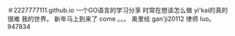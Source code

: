 ＃2227777111.github.io
一个GO语言的学习分享
时常在想该怎么做
yi'kai的真的很难
我的世界。
新年马上到来了
come
。。。
奥里给
gan'ji20112
律师
luo。947834
